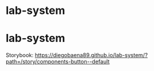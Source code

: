 # lab-system
# lab-system


Storybook: https://diegobaena89.github.io/lab-system/?path=/story/components-button--default
